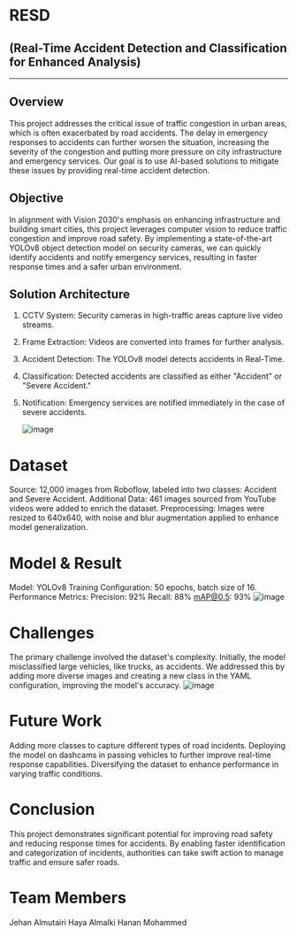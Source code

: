 # RESD 
## (Real-Time Accident Detection and Classification for Enhanced Analysis)

_______________________________________________________________________________

## Overview
This project addresses the critical issue of traffic congestion in urban areas, which is often exacerbated by road accidents. The delay in emergency responses to accidents can further worsen the situation, increasing the severity of the congestion and putting more pressure on city infrastructure and emergency services. Our goal is to use AI-based solutions to mitigate these issues by providing real-time accident detection.

## Objective
In alignment with Vision 2030's emphasis on enhancing infrastructure and building smart cities, this project leverages computer vision to reduce traffic congestion and improve road safety. By implementing a state-of-the-art YOLOv8 object detection model on security cameras, we can quickly identify accidents and notify emergency services, resulting in faster response times and a safer urban environment.

## Solution Architecture
1. CCTV System: Security cameras in high-traffic areas capture live video streams.
2. Frame Extraction: Videos are converted into frames for further analysis.
3. Accident Detection: The YOLOv8 model detects accidents in Real-Time.
4. Classification: Detected accidents are classified as either "Accident" or "Severe Accident."
5. Notification: Emergency services are notified immediately in the case of severe accidents.


      ![image](https://github.com/user-attachments/assets/f786425b-e2bb-4179-be43-787755697fb4)


# Dataset
Source: 12,000 images from Roboflow, labeled into two classes: Accident and Severe Accident.
Additional Data: 461 images sourced from YouTube videos were added to enrich the dataset.
Preprocessing: Images were resized to 640x640, with noise and blur augmentation applied to enhance model generalization.

# Model & Result 
Model: YOLOv8
Training Configuration: 50 epochs, batch size of 16.
Performance Metrics:
Precision: 92%
Recall: 88%
mAP@0.5: 93%
   ![image](https://github.com/user-attachments/assets/2adf6868-1d9a-4e27-a4b4-b1e59930f782)

# Challenges
The primary challenge involved the dataset's complexity. Initially, the model misclassified large vehicles, like trucks, as accidents. We addressed this by adding more diverse images and creating a new class in the YAML configuration, improving the model's accuracy.
 ![image](https://github.com/user-attachments/assets/0aca61f5-6c29-483f-859f-2deef5cab99c)
 


# Future Work 
Adding more classes to capture different types of road incidents.
Deploying the model on dashcams in passing vehicles to further improve real-time response capabilities.
Diversifying the dataset to enhance performance in varying traffic conditions.

# Conclusion
This project demonstrates significant potential for improving road safety and reducing response times for accidents. By enabling faster identification and categorization of incidents, authorities can take swift action to manage traffic and ensure safer roads.

# Team Members
Jehan Almutairi
Haya Almalki
Hanan Mohammed



